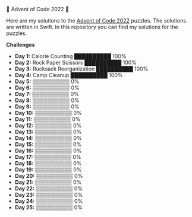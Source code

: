 🎄 Advent of Code 2022 🎄

Here are my solutions to the [Advent of Code 2022](https://adventofcode.com/2022) puzzles. The solutions are written in Swift.
In this repository you can find my solutions for the puzzles.

**Challenges**

- **Day 1:** Calorie Counting ██████████ 100%
- **Day 2:** Rock Paper Scissors ██████████ 100%
- **Day 3:** Rucksack Reorganization ██████████ 100%
- **Day 4:** Camp Cleanup ██████████ 100%
- **Day 5:**  ▒▒▒▒▒▒▒▒▒▒ 0%
- **Day 6:**  ▒▒▒▒▒▒▒▒▒▒ 0%
- **Day 7:**  ▒▒▒▒▒▒▒▒▒▒ 0%
- **Day 8:**  ▒▒▒▒▒▒▒▒▒▒ 0%
- **Day 9:**  ▒▒▒▒▒▒▒▒▒▒ 0%
- **Day 10:** ▒▒▒▒▒▒▒▒▒▒ 0%
- **Day 11:** ▒▒▒▒▒▒▒▒▒▒ 0%
- **Day 12:** ▒▒▒▒▒▒▒▒▒▒ 0%
- **Day 13:** ▒▒▒▒▒▒▒▒▒▒ 0%
- **Day 14:** ▒▒▒▒▒▒▒▒▒▒ 0%
- **Day 15:** ▒▒▒▒▒▒▒▒▒▒ 0%
- **Day 16:** ▒▒▒▒▒▒▒▒▒▒ 0%
- **Day 17:** ▒▒▒▒▒▒▒▒▒▒ 0%
- **Day 18:** ▒▒▒▒▒▒▒▒▒▒ 0%
- **Day 19:** ▒▒▒▒▒▒▒▒▒▒ 0%
- **Day 20:** ▒▒▒▒▒▒▒▒▒▒ 0%
- **Day 21:** ▒▒▒▒▒▒▒▒▒▒ 0%
- **Day 22:** ▒▒▒▒▒▒▒▒▒▒ 0%
- **Day 23:** ▒▒▒▒▒▒▒▒▒▒ 0%
- **Day 24:** ▒▒▒▒▒▒▒▒▒▒ 0%
- **Day 25:** ▒▒▒▒▒▒▒▒▒▒ 0%
